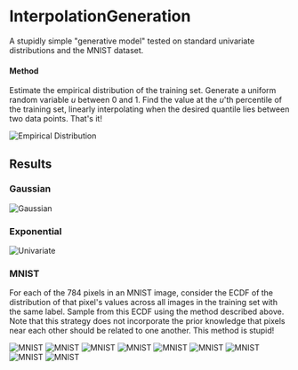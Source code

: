 # InterpolationGeneration
A stupidly simple "generative model" tested on standard univariate distributions and the MNIST dataset.

#### Method
Estimate the empirical distribution of the training set. Generate a uniform random variable _u_ between 0 and 1. Find the value at the _u_'th percentile of the training set, linearly interpolating when the desired quantile lies between two data points. That's it!

![Empirical Distribution](examples/empdistrib.png)

## Results
### Gaussian
![Gaussian](examples/univariate_gaussian_examples.png)

### Exponential
![Univariate](examples/univariate_exp_examples.png)

### MNIST
For each of the 784 pixels in an MNIST image, consider the ECDF of the distribution of that pixel's values across all images in the training set with the same label. Sample from this ECDF using the method described above. Note that this strategy does not incorporate the prior knowledge that pixels near each other should be related to one another. This method is stupid!

![MNIST](examples/mnist_example_1.png)
![MNIST](examples/mnist_example_2.png)
![MNIST](examples/mnist_example_3.png)
![MNIST](examples/mnist_example_4.png)
![MNIST](examples/mnist_example_5.png)
![MNIST](examples/mnist_example_6.png)
![MNIST](examples/mnist_example_7.png)
![MNIST](examples/mnist_example_8.png)
![MNIST](examples/mnist_example_9.png)

